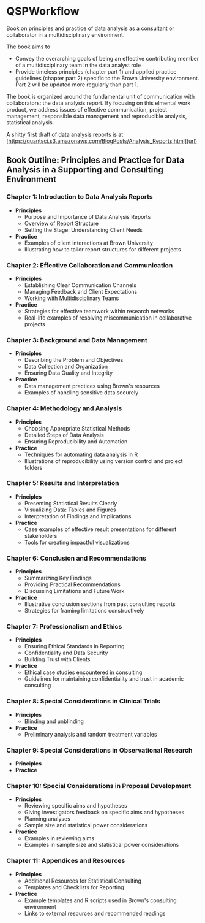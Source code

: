 # QSPWorkflow
Book on principles and practice of data analysis as a consultant or collaborator in a multidisciplinary environment.

The book aims to 
- Convey the overarching goals of being an effective contributing member of a multidisciplinary team in the data analyst role
- Provide timeless principles (chapter part 1) and applied practice guidelines (chapter part 2) specific to the Brown University environment. Part 2 will be updated more regularly than part 1.

The book is organized around the fundamental unit of communication with collaborators: the data analysis report. By focusing on this elmental work product, we address issues of effective communication, project management, responsible data management and reproducible analysis, statistical analysis.

A shitty first draft of data analysis reports is at [https://quantsci.s3.amazonaws.com/BlogPosts/Analysis_Reports.html](url)

## Book Outline: Principles and Practice for Data Analysis in a Supporting and Consulting Environment

### Chapter 1: Introduction to Data Analysis Reports
- **Principles**
  - Purpose and Importance of Data Analysis Reports
  - Overview of Report Structure
  - Setting the Stage: Understanding Client Needs
- **Practice**
  - Examples of client interactions at Brown University
  - Illustrating how to tailor report structures for different projects

### Chapter 2: Effective Collaboration and Communication
- **Principles**
  - Establishing Clear Communication Channels
  - Managing Feedback and Client Expectations
  - Working with Multidisciplinary Teams
- **Practice**
  - Strategies for effective teamwork within research networks
  - Real-life examples of resolving miscommunication in collaborative projects
  
### Chapter 3: Background and Data Management
- **Principles**
  - Describing the Problem and Objectives
  - Data Collection and Organization
  - Ensuring Data Quality and Integrity
- **Practice**
  - Data management practices using Brown's resources
  - Examples of handling sensitive data securely

### Chapter 4: Methodology and Analysis
- **Principles**
  - Choosing Appropriate Statistical Methods
  - Detailed Steps of Data Analysis
  - Ensuring Reproducibility and Automation
- **Practice**
  - Techniques for automating data analysis in R
  - Illustrations of reproducibility using version control and project folders

### Chapter 5: Results and Interpretation
- **Principles**
  - Presenting Statistical Results Clearly
  - Visualizing Data: Tables and Figures
  - Interpretation of Findings and Implications
- **Practice**
  - Case examples of effective result presentations for different stakeholders
  - Tools for creating impactful visualizations

### Chapter 6: Conclusion and Recommendations
- **Principles**
  - Summarizing Key Findings
  - Providing Practical Recommendations
  - Discussing Limitations and Future Work
- **Practice**
  - Illustrative conclusion sections from past consulting reports
  - Strategies for framing limitations constructively

### Chapter 7: Professionalism and Ethics
- **Principles**
  - Ensuring Ethical Standards in Reporting
  - Confidentiality and Data Security
  - Building Trust with Clients
- **Practice**
  - Ethical case studies encountered in consulting
  - Guidelines for maintaining confidentiality and trust in academic consulting

### Chapter 8: Special Considerations in Clinical Trials
- **Principles**
  - Blinding and unblinding
- **Practice**
  - Preliminary analysis and random treatment variables

### Chapter 9: Special Considerations in Observational Research
- **Principles**
- **Practice**

### Chapter 10: Special Considerations in Proposal Development
- **Principles**
  - Reviewing specific aims and hypotheses
  - Giving investigators feedback on specific aims and hypotheses
  - Planning analyses
  - Sample size and statistical power considerations 
- **Practice**
  - Examples in reviewing aims
  - Examples in sample size and statistical power considerations

### Chapter 11: Appendices and Resources
- **Principles**
  - Additional Resources for Statistical Consulting
  - Templates and Checklists for Reporting
- **Practice**
  - Example templates and R scripts used in Brown's consulting environment
  - Links to external resources and recommended readings

